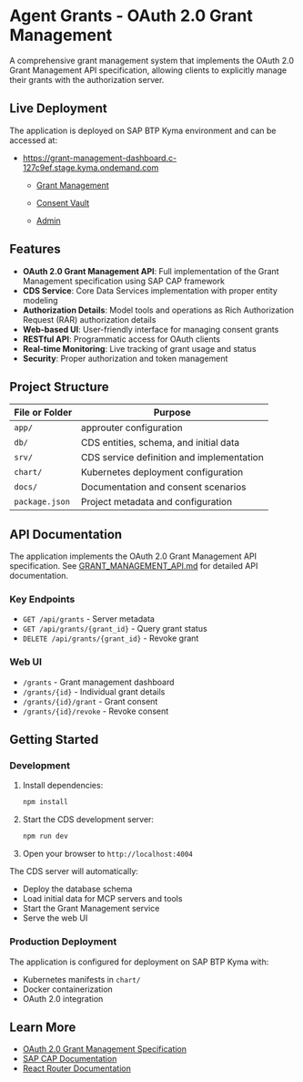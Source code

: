 # Agent Grants - OAuth 2.0 Grant Management

A comprehensive grant management system that implements the OAuth 2.0 Grant
Management API specification, allowing clients to explicitly manage their grants
with the authorization server.

## Live Deployment
The application is deployed on SAP BTP Kyma environment and can be accessed at:
- https://grant-management-dashboard.c-127c9ef.stage.kyma.ondemand.com

  - [Grant Management](https://grant-management-dashboard.c-127c9ef.stage.kyma.ondemand.com/grants)

  - [Consent Vault](https://grant-management-dashboard.c-127c9ef.stage.kyma.ondemand.com/vault)
  
  - [Admin](https://grant-management-dashboard.c-127c9ef.stage.kyma.ondemand.com/admin)


## Features

- **OAuth 2.0 Grant Management API**: Full implementation of the Grant
  Management specification using SAP CAP framework
- **CDS Service**: Core Data Services implementation with proper entity modeling
- **Authorization Details**: Model tools and operations as Rich Authorization
  Request (RAR) authorization details
- **Web-based UI**: User-friendly interface for managing consent grants
- **RESTful API**: Programmatic access for OAuth clients
- **Real-time Monitoring**: Live tracking of grant usage and status
- **Security**: Proper authorization and token management

## Project Structure

| File or Folder | Purpose                                   |
| -------------- |-------------------------------------------|
| `app/`         | approuter configuration                   |
| `db/`          | CDS entities, schema, and initial data    |
| `srv/`         | CDS service definition and implementation |
| `chart/`       | Kubernetes deployment configuration       |
| `docs/`        | Documentation and consent scenarios       |
| `package.json` | Project metadata and configuration        |

## API Documentation

The application implements the OAuth 2.0 Grant Management API specification. See
[GRANT_MANAGEMENT_API.md](GRANT_MANAGEMENT_API.md) for detailed API
documentation.

### Key Endpoints

- `GET /api/grants` - Server metadata
- `GET /api/grants/{grant_id}` - Query grant status
- `DELETE /api/grants/{grant_id}` - Revoke grant

### Web UI

- `/grants` - Grant management dashboard
- `/grants/{id}` - Individual grant details
- `/grants/{id}/grant` - Grant consent
- `/grants/{id}/revoke` - Revoke consent

## Getting Started

### Development

1. Install dependencies:
   ```bash
   npm install
   ```

2. Start the CDS development server:
   ```bash
   npm run dev
   ```

3. Open your browser to `http://localhost:4004`

The CDS server will automatically:

- Deploy the database schema
- Load initial data for MCP servers and tools
- Start the Grant Management service
- Serve the web UI

### Production Deployment

The application is configured for deployment on SAP BTP Kyma with:

- Kubernetes manifests in `chart/`
- Docker containerization
- OAuth 2.0 integration

## Learn More

- [OAuth 2.0 Grant Management Specification](https://tools.ietf.org/html/draft-ietf-oauth-grant-management)
- [SAP CAP Documentation](https://cap.cloud.sap/docs/get-started/)
- [React Router Documentation](https://reactrouter.com/)
